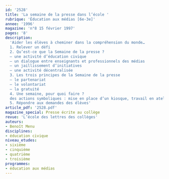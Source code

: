 ```yaml
---
id: '2528'
title: 'La semaine de la presse dans l’école '
rubrique: 'Éducation aux médias [6e-3e]'
annee: '1996'
magazine: 'n°8 15 février 1997'
pages: '8'
description: 
  'Aider les élèves à cheminer dans la compréhension du monde…
  1. Relever un défi
  2. Qu’est-ce que la Semaine de la presse ?
  – une activité d’éducation civique
  – un dialogue entre enseignants et professionnels des médias
  – un jaillissement d’initiatives
  – une activité décentralisée
  3. Les trois principes de la Semaine de la presse
  – le partenariat
  – le volontariat
  – la gratuité
  4. Une semaine, pour quoi faire ?
  des actions symboliques : mise en place d’un kiosque, travail en atelier, débats, expositions…
  5. Répondre aux demandes des élèves'
article_pdf: '2528.pdf'
magazine_special: Presse écrite au collège
revue: 'L’école des lettres des collèges'
auteurs:
- Benoît Menu
disciplines:
- éducation civique
niveau_etudes:
- sixième
- cinquième
- quatrième
- troisième
programmes:
- éducation aux médias
---
```

